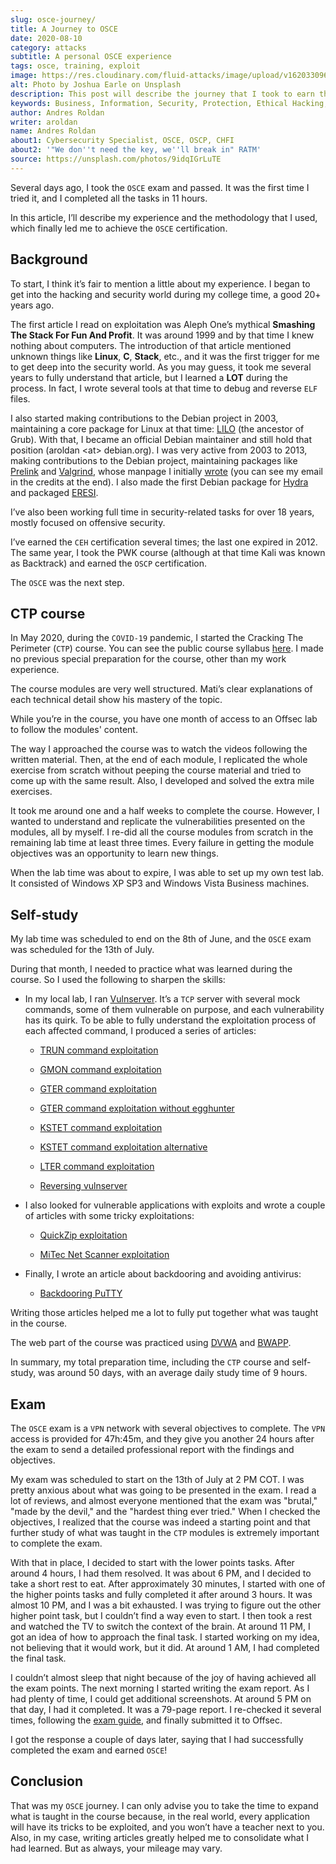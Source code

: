 ```yaml
---
slug: osce-journey/
title: A Journey to OSCE
date: 2020-08-10
category: attacks
subtitle: A personal OSCE experience
tags: osce, training, exploit
image: https://res.cloudinary.com/fluid-attacks/image/upload/v1620330965/blog/osce-journey/cover_swxqa7.webp
alt: Photo by Joshua Earle on Unsplash
description: This post will describe the journey that I took to earn the OSCE certification.
keywords: Business, Information, Security, Protection, Ethical Hacking, Vulnerability, Exploit, OSCE, Pentesting
author: Andres Roldan
writer: aroldan
name: Andres Roldan
about1: Cybersecurity Specialist, OSCE, OSCP, CHFI
about2: '"We don''t need the key, we''ll break in" RATM'
source: https://unsplash.com/photos/9idqIGrLuTE
---
```


Several days ago, I took the `OSCE` exam and passed. It was the first
time I tried it, and I completed all the tasks in 11 hours.

In this article, I’ll describe my experience and the methodology that I
used, which finally led me to achieve the `OSCE` certification.

## Background

To start, I think it’s fair to mention a little about my experience. I
began to get into the hacking and security world during my college time,
a good 20+ years ago.

The first article I read on exploitation was Aleph One’s mythical
**Smashing The Stack For Fun And Profit**. It was around 1999 and by
that time I knew nothing about computers. The introduction of that
article mentioned unknown things like **Linux**, **C**, **Stack**, etc.,
and it was the first trigger for me to get deep into the security world.
As you may guess, it took me several years to fully understand that
article, but I learned a **LOT** during the process. In fact, I wrote
several tools at that time to debug and reverse `ELF` files.

I also started making contributions to the Debian project in 2003,
maintaining a core package for Linux at that time:
[LILO](https://salsa.debian.org/joowie-guest/maintain_lilo/-/blob/master/debian/changelog)
(the ancestor of Grub). With that, I became an official Debian
maintainer and still hold that position (aroldan \<at\> debian.org). I
was very active from 2003 to 2013, making contributions to the Debian
project, maintaining packages like
[Prelink](https://people.redhat.com/jakub/prelink/) and
[Valgrind](https://www.valgrind.org/), whose manpage I initially
[wrote](https://linux.die.net/man/1/valgrind) (you can see my email in
the credits at the end). I also made the first Debian package for
[Hydra](https://metadata.ftp-master.debian.org/changelogs//main/h/hydra/hydra_9.1-1_changelog)
and packaged [ERESI](https://github.com/thorkill/eresi).

I’ve also been working full time in security-related tasks for over 18
years, mostly focused on offensive security.

I’ve earned the `CEH` certification several times; the last one expired
in 2012. The same year, I took the PWK course (although at that time
Kali was known as Backtrack) and earned the `OSCP` certification.

The `OSCE` was the next step.

## CTP course

In May 2020, during the `COVID-19` pandemic, I started the Cracking The
Perimeter (`CTP`) course. You can see the public course syllabus
[here](https://www.offensive-security.com/documentation/cracking-the-perimeter-syllabus.pdf).
I made no previous special preparation for the course, other than my
work experience.

The course modules are very well structured. Mati’s clear explanations
of each technical detail show his mastery of the topic.

While you’re in the course, you have one month of access to an Offsec
lab to follow the modules' content.

The way I approached the course was to watch the videos following the
written material. Then, at the end of each module, I replicated the
whole exercise from scratch without peeping the course material and
tried to come up with the same result. Also, I developed and solved the
extra mile exercises.

It took me around one and a half weeks to complete the course. However,
I wanted to understand and replicate the vulnerabilities presented on
the modules, all by myself. I re-did all the course modules from scratch
in the remaining lab time at least three times. Every failure in getting
the module objectives was an opportunity to learn new things.

When the lab time was about to expire, I was able to set up my own test
lab. It consisted of Windows XP SP3 and Windows Vista Business machines.

## Self-study

My lab time was scheduled to end on the 8th of June, and the `OSCE` exam
was scheduled for the 13th of July.

During that month, I needed to practice what was learned during the
course. So I used the following to sharpen the skills:

- In my local lab, I ran
  [Vulnserver](https://github.com/stephenbradshaw/vulnserver). It’s a
  `TCP` server with several mock commands, some of them vulnerable on
  purpose, and each vulnerability has its quirk. To be able to fully
  understand the exploitation process of each affected command, I
  produced a series of articles:

    - [TRUN command exploitation](../vulnserver-trun/)

    - [GMON command exploitation](../vulnserver-gmon/)

    - [GTER command exploitation](../vulnserver-gter/)

    - [GTER command exploitation without
      egghunter](../vulnserver-gter-no-egghunter/)

    - [KSTET command exploitation](../vulnserver-kstet/)

    - [KSTET command exploitation
      alternative](../vulnserver-kstet-alternative/)

    - [LTER command exploitation](../vulnserver-lter-seh/)

    - [Reversing vulnserver](../reversing-vulnserver/)

- I also looked for vulnerable applications with exploits and wrote a
  couple of articles with some tricky exploitations:

    - [QuickZip exploitation](../quickzip-exploit/)

    - [MiTec Net Scanner exploitation](../netscan-exploit/)

- Finally, I wrote an article about backdooring and avoiding
  antivirus:

    - [Backdooring PuTTY](../backdooring-putty/)

Writing those articles helped me a lot to fully put together what was
taught in the course.

The web part of the course was practiced using
[DVWA](http://www.dvwa.co.uk/) and [BWAPP](http://www.itsecgames.com/).

In summary, my total preparation time, including the `CTP` course and
self-study, was around 50 days, with an average daily study time of 9
hours.

## Exam

The `OSCE` exam is a `VPN` network with several objectives to complete.
The `VPN` access is provided for 47h:45m, and they give you another 24
hours after the exam to send a detailed professional report with the
findings and objectives.

My exam was scheduled to start on the 13th of July at 2 PM COT. I was
pretty anxious about what was going to be presented in the exam. I read
a lot of reviews, and almost everyone mentioned that the exam was
"brutal," "made by the devil," and the "hardest thing ever tried." When
I checked the objectives, I realized that the course was indeed a
starting point and that further study of what was taught in the `CTP`
modules is extremely important to complete the exam.

With that in place, I decided to start with the lower points tasks.
After around 4 hours, I had them resolved. It was about 6 PM, and I
decided to take a short rest to eat. After approximately 30 minutes, I
started with one of the higher points tasks and fully completed it after
around 3 hours. It was almost 10 PM, and I was a bit exhausted. I was
trying to figure out the other higher point task, but I couldn’t find a
way even to start. I then took a rest and watched the TV to switch the
context of the brain. At around 11 PM, I got an idea of how to approach
the final task. I started working on my idea, not believing that it
would work, but it did. At around 1 AM, I had completed the final task.

I couldn’t almost sleep that night because of the joy of having achieved
all the exam points. The next morning I started writing the exam report.
As I had plenty of time, I could get additional screenshots. At around 5
PM on that day, I had it completed. It was a 79-page report. I
re-checked it several times, following the [exam
guide](https://support.offensive-security.com/osce-exam-guide/), and
finally submitted it to Offsec.

I got the response a couple of days later, saying that I had
successfully completed the exam and earned `OSCE`\!

## Conclusion

That was my `OSCE` journey. I can only advise you to take the time to
expand what is taught in the course because, in the real world, every
application will have its tricks to be exploited, and you won’t have a
teacher next to you. Also, in my case, writing articles greatly helped
me to consolidate what I had learned. But as always, your mileage may
vary.
